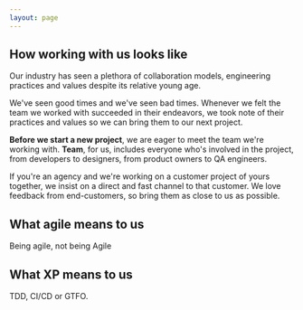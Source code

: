 ```yaml
---
layout: page
---
```

## How working with us looks like

Our industry has seen a plethora of collaboration models, engineering practices and values despite its relative young age.

We've seen good times and we've seen bad times. Whenever we felt the team we worked with succeeded in their endeavors, we took note of their practices and values so we can bring them to our next project.

**Before we start a new project**, we are eager to meet the team we're working with. **Team**, for us, includes everyone who's involved in the project, from developers to designers, from product owners to QA engineers.

If you're an agency and we're working on a customer project of yours together, we insist on a direct and fast channel to that customer. We love feedback from end-customers, so bring them as close to us as possible.

## What agile means to us

Being agile, not being Agile

## What XP means to us

TDD, CI/CD or GTFO.
